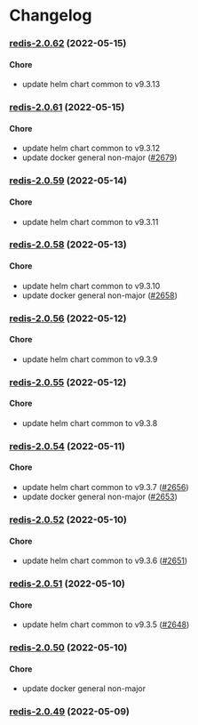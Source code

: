 # Changelog<br>


<a name="redis-2.0.62"></a>
### [redis-2.0.62](https://github.com/truecharts/apps/compare/redis-2.0.61...redis-2.0.62) (2022-05-15)

#### Chore

* update helm chart common to v9.3.13



<a name="redis-2.0.61"></a>
### [redis-2.0.61](https://github.com/truecharts/apps/compare/redis-2.0.59...redis-2.0.61) (2022-05-15)

#### Chore

* update helm chart common to v9.3.12
* update docker general non-major ([#2679](https://github.com/truecharts/apps/issues/2679))



<a name="redis-2.0.59"></a>
### [redis-2.0.59](https://github.com/truecharts/apps/compare/redis-2.0.58...redis-2.0.59) (2022-05-14)

#### Chore

* update helm chart common to v9.3.11



<a name="redis-2.0.58"></a>
### [redis-2.0.58](https://github.com/truecharts/apps/compare/redis-2.0.56...redis-2.0.58) (2022-05-13)

#### Chore

* update helm chart common to v9.3.10
* update docker general non-major ([#2658](https://github.com/truecharts/apps/issues/2658))



<a name="redis-2.0.56"></a>
### [redis-2.0.56](https://github.com/truecharts/apps/compare/redis-2.0.55...redis-2.0.56) (2022-05-12)

#### Chore

* update helm chart common to v9.3.9



<a name="redis-2.0.55"></a>
### [redis-2.0.55](https://github.com/truecharts/apps/compare/redis-2.0.54...redis-2.0.55) (2022-05-12)

#### Chore

* update helm chart common to v9.3.8



<a name="redis-2.0.54"></a>
### [redis-2.0.54](https://github.com/truecharts/apps/compare/redis-2.0.52...redis-2.0.54) (2022-05-11)

#### Chore

* update helm chart common to v9.3.7 ([#2656](https://github.com/truecharts/apps/issues/2656))
* update docker general non-major ([#2653](https://github.com/truecharts/apps/issues/2653))



<a name="redis-2.0.52"></a>
### [redis-2.0.52](https://github.com/truecharts/apps/compare/redis-2.0.51...redis-2.0.52) (2022-05-10)

#### Chore

* update helm chart common to v9.3.6 ([#2651](https://github.com/truecharts/apps/issues/2651))



<a name="redis-2.0.51"></a>
### [redis-2.0.51](https://github.com/truecharts/apps/compare/redis-2.0.50...redis-2.0.51) (2022-05-10)

#### Chore

* update helm chart common to v9.3.5 ([#2648](https://github.com/truecharts/apps/issues/2648))



<a name="redis-2.0.50"></a>
### [redis-2.0.50](https://github.com/truecharts/apps/compare/redis-2.0.49...redis-2.0.50) (2022-05-10)

#### Chore

* update docker general non-major



<a name="redis-2.0.49"></a>
### [redis-2.0.49](https://github.com/truecharts/apps/compare/redis-2.0.48...redis-2.0.49) (2022-05-09)

